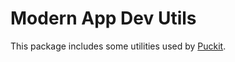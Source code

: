 # Modern App Dev Utils
This package includes some utilities used by [Puckit](https://github.com/gubmax/puckit.git).
